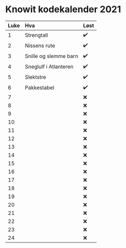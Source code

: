 # Knowit kodekalender 2021


Luke | Hva | Løst
:------------ | :------------- | :-------------
1 | Strengtall | :heavy_check_mark:
2 | Nissens rute | :heavy_check_mark:
3 | Snille og slemme barn | :heavy_check_mark:
4 | Sneglulf i Atlanteren | :heavy_check_mark:
5 | Slektstre | :heavy_check_mark:
6 | Pakkestabel | :heavy_check_mark:
7 |  | :x:
8 |  | :x:
9 |  | :x:
10 |  | :x: 
11 |  | :x:
12 |  | :x:
13 |  | :x:
14 |  | :x:
15 |  | :x:
16 |  | :x:
17 |  | :x:
18 |  | :x:
19 |  | :x:
20 |  | :x:
21 |  | :x:
22 |  | :x:
23 |  | :x:
24 |  | :x:
